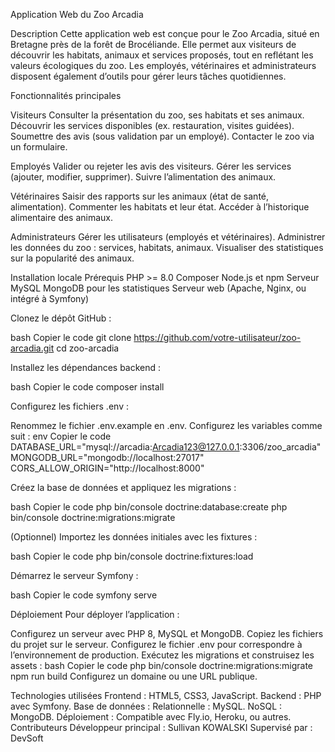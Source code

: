 Application Web du Zoo Arcadia

Description
Cette application web est conçue pour le Zoo Arcadia, situé en Bretagne près de la forêt de Brocéliande. Elle permet aux visiteurs de découvrir les habitats, animaux et services proposés, tout en reflétant les valeurs écologiques du zoo. Les employés, vétérinaires et administrateurs disposent également d’outils pour gérer leurs tâches quotidiennes.

Fonctionnalités principales

Visiteurs
Consulter la présentation du zoo, ses habitats et ses animaux.
Découvrir les services disponibles (ex. restauration, visites guidées).
Soumettre des avis (sous validation par un employé).
Contacter le zoo via un formulaire.

Employés
Valider ou rejeter les avis des visiteurs.
Gérer les services (ajouter, modifier, supprimer).
Suivre l’alimentation des animaux.

Vétérinaires
Saisir des rapports sur les animaux (état de santé, alimentation).
Commenter les habitats et leur état.
Accéder à l’historique alimentaire des animaux.

Administrateurs
Gérer les utilisateurs (employés et vétérinaires).
Administrer les données du zoo : services, habitats, animaux.
Visualiser des statistiques sur la popularité des animaux.

Installation locale
Prérequis
PHP >= 8.0
Composer
Node.js et npm
Serveur MySQL
MongoDB pour les statistiques
Serveur web (Apache, Nginx, ou intégré à Symfony)

Clonez le dépôt GitHub :

bash
Copier le code
git clone https://github.com/votre-utilisateur/zoo-arcadia.git
cd zoo-arcadia


Installez les dépendances backend :

bash
Copier le code
composer install


Configurez les fichiers .env :

Renommez le fichier .env.example en .env.
Configurez les variables comme suit :
env
Copier le code
DATABASE_URL="mysql://arcadia:Arcadia123@127.0.0.1:3306/zoo_arcadia"
MONGODB_URL="mongodb://localhost:27017"
CORS_ALLOW_ORIGIN="http://localhost:8000"

Créez la base de données et appliquez les migrations :

bash
Copier le code
php bin/console doctrine:database:create
php bin/console doctrine:migrations:migrate



(Optionnel) Importez les données initiales avec les fixtures :

bash
Copier le code
php bin/console doctrine:fixtures:load


Démarrez le serveur Symfony :

bash
Copier le code
symfony serve


Déploiement
Pour déployer l’application :

Configurez un serveur avec PHP 8, MySQL et MongoDB.
Copiez les fichiers du projet sur le serveur.
Configurez le fichier .env pour correspondre à l’environnement de production.
Exécutez les migrations et construisez les assets :
bash
Copier le code
php bin/console doctrine:migrations:migrate
npm run build
Configurez un domaine ou une URL publique.



Technologies utilisées
Frontend : HTML5, CSS3, JavaScript.
Backend : PHP avec Symfony.
Base de données :
Relationnelle : MySQL.
NoSQL : MongoDB.
Déploiement : Compatible avec Fly.io, Heroku, ou autres.
Contributeurs
Développeur principal : Sullivan KOWALSKI
Supervisé par : DevSoft